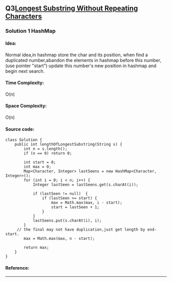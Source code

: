 ## Q3[Longest Substring Without Repeating Characters](https://leetcode.com/problems/longest-substring-without-repeating-characters/) 

### Solution 1 HashMap
#### Idea:
Normal idea,in hashmap store the char and its position,
when find a duplicated number,abandon the elements in hashmap before this number,(use pointer "start")
update this number's new position in hashmap and begin next search.  
#### Time Complexity: 
O(n)
#### Space Complexity:
O(n)
#### Source code:
```
class Solution {
    public int lengthOfLongestSubstring(String s) {
        int n = s.length();
        if (n == 0) return 0;

        int start = 0;
        int max = 0;
        Map<Character, Integer> lastSeens = new HashMap<Character, Integer>();
        for (int i = 0; i < n; i++) {
            Integer lastSeen = lastSeens.get(s.charAt(i));

            if (lastSeen != null)  {
                if (lastSeen >= start) {
                    max = Math.max(max, i - start);
                    start = lastSeen + 1;
                }
            }
            lastSeens.put(s.charAt(i), i);
        }
     // the final may not have duplication,just get length by end-start.
        max = Math.max(max, n - start);

        return max;
    }
}
```
#### Reference:

---

